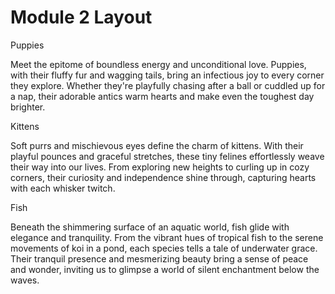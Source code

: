 <html lang="en">
<head>
<meta charset="UTF-8">
<meta name="viewport" content="width=device-width, initial-scale=1.0">
<title>Module 2 Layout</title>
<link rel="stylesheet" href="css/style.css">
<style>

  /* Base styles */
* {
  box-sizing: border-box;
  margin: 0;
  padding: 0;
}

body {
  font-family: Arial, sans-serif;
  background-color: #f0f0f0;
  padding: 20px;
}

h1 {
  margin-bottom: 20px;
  text-align: center;
}

.row {
  display: flex;
  flex-wrap: wrap;
  margin: 0 -15px;
}

.col-lg-4 {
  flex: 0 0 auto;
  width: 33.33%;
  padding: 0 15px;
}

.col-md-6 {
  flex: 0 0 auto;
  width: 50%;
  padding: 0 15px;
}

.col-md-12 {
  flex: 0 0 auto;
  width: 100%;
  padding: 0 15px;
}

.section {
  border: 1px solid #000;
  background-color: #A999EB;
  padding: 15px;
  margin-bottom: 30px;
  position: relative;
}

.section-title {
  position: absolute;
  top: 0;
  right: 0;
  background-color: #D35E7F;
  padding: 5px 10px;
  color: #fff;
  font-size: 75%;
}

p {
  margin-top: 25px;
}

/* Media Queries */
@media (max-width: 992px) {
  .col-lg-4 {
    width: 50%;
  }
}

@media (min-width: 768) and (max-width: 991px) {
  .col-lg-4, .col-md-6, .col-md-12 {
    width: 100%;
  }
}
</style>
</head>
<body>
<h1>Module 2 Layout</h1>

<div class="row">
  <div class="col-lg-4 col-md-6">
    <div class="section">
      <div class="section-title">Puppies</div>
      <p>Meet the epitome of boundless energy and unconditional love. Puppies, with their fluffy fur and wagging tails, bring an infectious joy to every corner they explore. Whether they're playfully chasing after a ball or cuddled up for a nap, their adorable antics warm hearts and make even the toughest day brighter.</p>
    </div>
  </div>
  <div class="col-lg-4 col-md-6">
    <div class="section">
      <div class="section-title">Kittens</div>
      <p>Soft purrs and mischievous eyes define the charm of kittens. With their playful pounces and graceful stretches, these tiny felines effortlessly weave their way into our lives. From exploring new heights to curling up in cozy corners, their curiosity and independence shine through, capturing hearts with each whisker twitch.</p>
    </div>
  </div>
  <div class="col-lg-4 col-md-12">
    <div class="section">
      <div class="section-title">Fish</div>
      <p>Beneath the shimmering surface of an aquatic world, fish glide with elegance and tranquility. From the vibrant hues of tropical fish to the serene movements of koi in a pond, each species tells a tale of underwater grace. Their tranquil presence and mesmerizing beauty bring a sense of peace and wonder, inviting us to glimpse a world of silent enchantment below the waves.</p>
    </div>
  </div>
</div>

</body>
</html>

